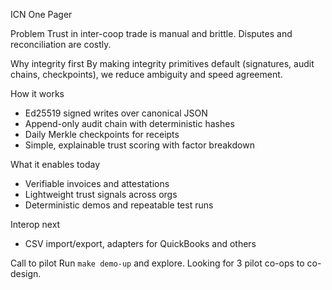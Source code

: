 ICN One Pager

Problem
Trust in inter-coop trade is manual and brittle. Disputes and reconciliation are costly.

Why integrity first
By making integrity primitives default (signatures, audit chains, checkpoints), we reduce ambiguity and speed agreement.

How it works
- Ed25519 signed writes over canonical JSON
- Append-only audit chain with deterministic hashes
- Daily Merkle checkpoints for receipts
- Simple, explainable trust scoring with factor breakdown

What it enables today
- Verifiable invoices and attestations
- Lightweight trust signals across orgs
- Deterministic demos and repeatable test runs

Interop next
- CSV import/export, adapters for QuickBooks and others

Call to pilot
Run `make demo-up` and explore. Looking for 3 pilot co-ops to co-design.



